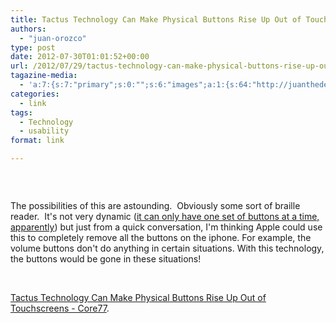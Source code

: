 ```yaml
---
title: Tactus Technology Can Make Physical Buttons Rise Up Out of Touchscreens – Core77
authors: 
  - "juan-orozco"
type: post
date: 2012-07-30T01:01:52+00:00
url: /2012/07/29/tactus-technology-can-make-physical-buttons-rise-up-out-of-touchscreens-core77/
tagazine-media:
  - 'a:7:{s:7:"primary";s:0:"";s:6:"images";a:1:{s:64:"http://juanthedesigner.files.wordpress.com/2012/07/0tactus02.jpg";a:6:{s:8:"file_url";s:64:"http://juanthedesigner.files.wordpress.com/2012/07/0tactus02.jpg";s:5:"width";i:468;s:6:"height";i:162;s:4:"type";s:5:"image";s:4:"area";i:75816;s:9:"file_path";b:0;}}s:6:"videos";a:0:{}s:11:"image_count";i:1;s:6:"author";s:7:"8033531";s:7:"blog_id";s:8:"17975075";s:9:"mod_stamp";s:19:"2012-07-30 01:01:52";}'
categories:
  - link
tags:
  - Technology
  - usability
format: link

---
```

&nbsp;

<p style="text-align:center;">
  <a href="http://www.core77.com/blog/ux/tactus_technology_can_make_physical_buttons_rise_up_out_of_touchscreens_23029.asp"><img src='http://juanthedesigner.files.wordpress.com/2012/07/0tactus02.jpg?w=580' alt='' data-recalc-dims="1" /></a>
</p>

The possibilities of this are astounding.  Obviously some sort of braille reader.  It's not very dynamic ([it can only have one set of buttons at a time, apparently][1]) but just from a quick conversation, I'm thinking Apple could use this to completely remove all the buttons on the iphone. For example, the volume buttons don't do anything in certain situations. With this technology, the buttons would be gone in these situations!

&nbsp;

[Tactus Technology Can Make Physical Buttons Rise Up Out of Touchscreens - Core77][2].

 [1]: http://www.tactustechnology.com/technology.html
 [2]: http://www.core77.com/blog/ux/tactus_technology_can_make_physical_buttons_rise_up_out_of_touchscreens_23029.asp